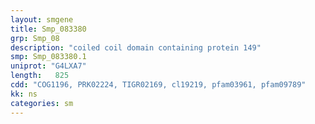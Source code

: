 ```yaml
---
layout: smgene
title: Smp_083380
grp: Smp_08
description: "coiled coil domain containing protein 149"
smp: Smp_083380.1
uniprot: "G4LXA7"
length:   825
cdd: "COG1196, PRK02224, TIGR02169, cl19219, pfam03961, pfam09789"
kk: ns
categories: sm
---
```

